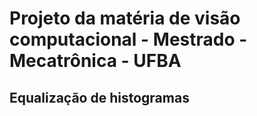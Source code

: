 # Projeto da matéria de visão computacional - Mestrado - Mecatrônica - UFBA

## Equalização de histogramas
